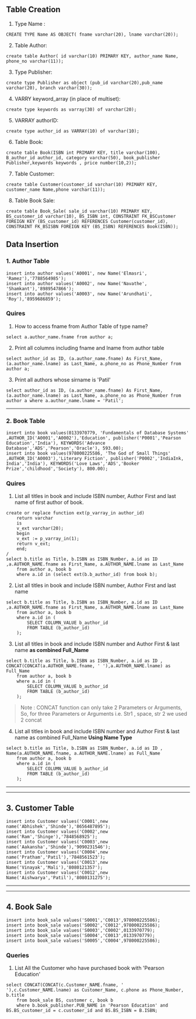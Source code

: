 ## Table Creation

1. Type Name :
```
CREATE TYPE Name AS OBJECT( fname varchar(20), lname varchar(20));
```  

2. Table Author:
```
create table Author( id varchar(10) PRIMARY KEY, author_name Name, phone_no varchar(11));
```

3. Type Publisher:
```
create type Publisher as object (pub_id varchar(20),pub_name varchar(20), branch varchar(30));
```

4. VARRY keyword_array (in place of multiset):

```
create type keywords as varray(30) of varchar(20);
```

5. VARRAY authorID:
```
create type author_id as VARRAY(10) of varchar(10);
```

6. Table Book:
```
create table Book(ISBN int PRIMARY KEY, title varchar(100), B_author_id author_id, category varchar(50), book_publisher Publisher,keywords keywords , price number(10,2));
```

7. Table Customer:
```
create table Customer(customer_id varchar(10) PRIMARY KEY, customer_name Name,phone varchar(11));
```

8. Table Book Sale:
```
create table Book_Sale( sale_id varchar(10) PRIMARY KEY, BS_customer_id varchar(10), BS_ISBN int, CONSTRAINT FK_BSCustomer FOREIGN KEY (BS_customer_id) REFERENCES Customer(customer_id), CONSTRAINT FK_BSISBN FOREIGN KEY (BS_ISBN) REFERENCES Book(ISBN));
```


## Data Insertion

### 1. Author Table
```
insert into author values('A0001', new Name('Elmasri', 'Ramez'),'7788564985');
insert into author values('A0002', new Name('Navathe', 'Shamkant'),'8989547866');
insert into author values('A0003', new Name('Arundhati', 'Roy'),'8959686859');
```

### Quires

1. How to access fname from Author Table of type name?
```
select a.author_name.fname from author a;
```

2. Print all columns including fname and lname from author table
```
select author_id as ID, (a.author_name.fname) As First_Name, (a.author_name.lname) as Last_Name, a.phone_no as Phone_Number from author a;
```

3. Print all authors whose sirname is 'Patil'
```
select author_id as ID, (a.author_name.fname) As First_Name, (a.author_name.lname) as Last_Name, a.phone_no as Phone_Number from author a where a.author_name.lname = 'Patil';
```

<hr>

### 2. Book Table

```
insert into book values(0133970779, 'Fundamentals of Database Systems' ,AUTHOR_ID('A0001','A0002'),'Education', publisher('P0001','Pearson Education','India'), KEYWORDS('Advance Database','ADS','Pearson','Oracle'), 593.00);
insert into book values(978000225586, 'The God of Small Things' ,AUTHOR_ID('A0003'),'Literary Fiction', publisher('P0002','IndiaInk, India','India'), KEYWORDS('Love Laws','ADS','Booker Prize','childhood','Society'), 800.00);
```

### Quires

1. List all titles in book and include ISBN number, Author First and last name of first author of book.
```
create or replace function ext(p_varray_in author_id)
    return varchar
    is
    v_ext varchar(20);
    begin
    v_ext := p_varray_in(1);
    return v_ext;
    end;
/
select b.title as Title, b.ISBN as ISBN_Number, a.id as ID ,a.AUTHOR_NAME.fname as First_Name, a.AUTHOR_NAME.lname as Last_Name 
    from author a, book b 
    where a.id in (select ext(b.b_author_id) from book b);
```

2. List all titles in book and include ISBN number, Author First and last name
```
select b.title as Title, b.ISBN as ISBN_Number, a.id as ID ,a.AUTHOR_NAME.fname as First_Name, a.AUTHOR_NAME.lname as Last_Name 
    from author a, book b 
    where a.id in (
        SELECT COLUMN_VALUE b_author_id  
        FROM TABLE (b_author_id)
    );
```
3. List all titles in book and include ISBN number and Author First & last name **as combined Full_Name**
```
select b.title as Title, b.ISBN as ISBN_Number, a.id as ID , CONCAT(CONCAT(a.AUTHOR_NAME.fname, ' '),a.AUTHOR_NAME.lname) as Full_Name 
    from author a, book b 
    where a.id in (
        SELECT COLUMN_VALUE b_author_id  
        FROM TABLE (b_author_id)
    );
```
> Note : CONCAT function can only take 2 Parameters or Arguments, So, for three Parameters or Arguments i.e. Str1 , space, str 2 we used 2 concat 

4. List all titles in book and include ISBN number and Author First & last name as combined Full_Name **Using Name Type**
```
select b.title as Title, b.ISBN as ISBN_Number, a.id as ID , Name(a.AUTHOR_NAME.fname, a.AUTHOR_NAME.lname) as Full_Name 
    from author a, book b 
    where a.id in (
        SELECT COLUMN_VALUE b_author_id  
        FROM TABLE (b_author_id)
    );
```


<hr><hr>

## 3. Customer Table

```
insert into Customer values('C0001',new name('Abhishek','Shinde'),'8656487895');
insert into Customer values('C0002',new name('Ram','Shinge'),'7848568925');
insert into Customer values('C0003',new name('Aakansha','Shinde'),'9090231546');
insert into Customer values('C0004',new name('Pratham','Patil'),'7848561523');
insert into Customer values('C0013',new Name('Vinayak','Mali'),'8080121357');
insert into Customer values('C0012',new Name('Aishwarya','Patil'),'8080131275');
```




<hr><hr>

## 4. Book Sale

```
insert into book_sale values('S0001','C0013',978000225586);
insert into book_sale values('S0002','C0012',978000225586);
insert into book_sale values('S0003','C0002',0133970779);
insert into book_sale values('S0004','C0013',0133970779);
insert into book_sale values('S0005','C0004',978000225586);
```
### Queries

1. List All the Customer who have purchased book with 'Pearson Education'
```
select CONCAT(CONCAT(c.Customer_NAME.fname, ' '),c.Customer_NAME.lname) as Customer_Name, c.phone as Phone_Number, b.title
    from book_sale BS, customer c, book b
    where b.book_publisher.PUB_NAME in 'Pearson Education' and BS.BS_customer_id = c.customer_id and BS.BS_ISBN = B.ISBN;
```
